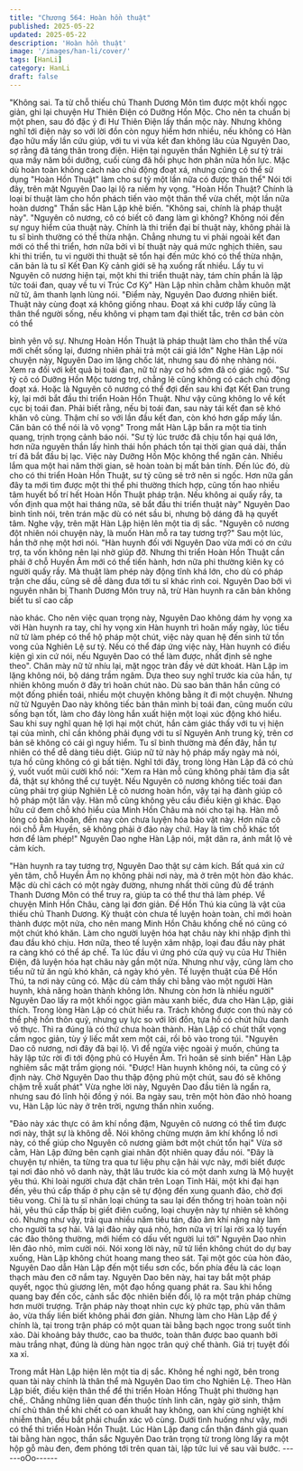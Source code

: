```yaml
---
title: "Chương 564: Hoàn hồn thuật"
published: 2025-05-22
updated: 2025-05-22
description: 'Hoàn hồn thuật'
image: '/images/han-li/cover/'
tags: [HanLi]
category: HanLi
draft: false
---
```


"Không sai. Ta từ chỗ thiếu chủ Thanh Dương Môn tìm được một
khối ngọc giản, ghi lại chuyện Hư Thiên Điện có Dưỡng Hồn Mộc.
Cho nên ta chuẩn bị một phen, sau đó đặc ý đi Hư Thiên Điện lấy
thần mộc này. Nhưng không nghĩ tới điện này so với lời đồn còn
nguy hiểm hơn nhiều, nếu không có Hàn đạo hữu mấy lần cứu
giúp, với tu vi vừa kết đan không lâu của Nguyên Dao, sợ rằng đã
táng thân trong điện. Hiện tại nguyên thần Nghiên Lệ sư tỷ trải
qua mấy năm bồi dưỡng, cuối cùng đã hồi phục hơn phân nửa
hồn lực. Mặc dù hoàn toàn không cách nào chủ động đoạt xá,
nhưng cũng có thể sử dụng "Hoàn Hồn Thuật" làm cho sư tỷ một
lần nữa có được thân thể" Nói tới đây, trên mặt Nguyên Dao lại lộ
ra niềm hy vọng.
"Hoàn Hồn Thuật? Chính là loại bí thuật làm cho hồn phách tiến
vào một thân thể vừa chết, một lần nữa hoàn dương" Thần sắc
Hàn Lập khẽ biến.
"Không sai, chính là pháp thuật này".
"Nguyên cô nương, cô có biết cô đang làm gì không? Không nói
đến sự nguy hiểm của thuật này. Chính là thi triển đại bí thuật này,
không phải là tu sĩ bình thường có thề thừa nhận. Chẳng nhưng tu
vi phải ngoài kết đan mới có thể thi triển, hơn nữa bởi vì bí thuật
này quá mức nghịch thiên, sau khi thi triển, tu vi người thi thuật sẽ
tổn hại đến mức khó có thể thừa nhận, căn bản là tu sĩ Kết Đan
Kỳ cảnh giới sẽ hạ xuống rất nhiều. Lấy tu vi Nguyên cô nương
hiện tại, một khi thi triển thuật này, tám chín phần là lập tức toái
đan, quay về tu vi Trúc Cơ Kỳ" Hàn Lập nhìn chằm chằm khuôn
mặt nữ tử, âm thanh lạnh lùng nói.
"Điểm này, Nguyên Dao đương nhiên biết. Thuật này cùng đoạt
xá không giống nhau. Đoạt xá khi cướp lấy cũng là thân thể người
sống, nếu không vi phạm tam đại thiết tắc, trên cơ bản còn có thể

bình yên vô sự. Nhưng Hoàn Hồn Thuật là pháp thuật làm cho
thân thể vừa mới chết sống lại, đương nhiên phải trả một cái giá
lớn" Nghe Hàn Lập nói chuyện này, Nguyên Dao im lặng chốc lát,
nhưng sau đó nhẹ nhàng nói.
Xem ra đối với kết quả bị toái đan, nữ tử này cơ hồ sớm đã có
giác ngộ.
"Sư tỷ cô có Dưỡng Hồn Mộc tương trợ, chẳng lẽ cũng không có
cách chủ động đoạt xá. Hoặc là Nguyên cô nương có thể đợi đến
sau khi đạt Kết Đan trung kỳ, lại mới bắt đầu thi triển Hoàn Hồn
Thuật. Như vậy cũng không lo về kết cục bị toái đan. Phải biết
rằng, nếu bị toái đan, sau này tái kết đan sẽ khó khăn vô cùng.
Thậm chí so với lần đầu kết đan, còn khó hơn gấp mấy lần. Căn
bản có thể nói là vô vọng" Trong mắt Hàn Lập bắn ra một tia tinh
quang, trịnh trọng cảnh báo nói.
"Sư tỷ lúc trước đã chịu tổn hại quá lớn, hơn nữa nguyên thần lấy
hình thái hồn phách tồn tại thời gian quá dài, thần trí đã bắt đầu bị
lạc. Việc này Dưỡng Hồn Mộc không thể ngăn cản. Nhiều lắm qua
một hai năm thời gian, sẽ hoàn toàn bị mất bản tính. Đến lúc đó,
dù cho có thi triển Hoàn Hồn Thuật, sư tỷ cũng sẽ trở nên si ngốc.
Hơn nữa gần đây ta mới tìm được một thi thể phi thường thích
hợp, cũng tốn hao nhiều tâm huyết bố trí hết Hoàn Hồn Thuật
pháp trận. Nếu không ai quấy rầy, ta vốn định qua một hai tháng
nữa, sẽ bắt đầu thi triển thuật này" Nguyên Dao bình tỉnh nói, trên
trán mặc dù có nét sầu bi, nhưng bộ dáng đã hạ quyết tâm.
Nghe vậy, trên mặt Hàn Lập hiện lên một tia dị sắc.
"Nguyên cô nương đột nhiên nói chuyện này, là muốn Hàn mỗ ra
tay tương trợ?" Sau một lúc, hắn thở nhẹ một hơi nói.
"Hàn huynh đối với Nguyên Dao vừa mới có ơn cứu trợ, ta vốn
không nên lại nhờ giúp đỡ. Nhưng thi triển Hoàn Hồn Thuật cần
phải ở chỗ Huyền Âm mới có thể tiến hành, hơn nữa phi thường
kiên kỵ có người quấy rầy. Mà thuật làm phép này động tĩnh khá
lớn, cho dù có pháp trận che dấu, cũng sẽ dễ dàng đưa tới tu sĩ
khác rình coi. Nguyên Dao bởi vì nguyên nhân bị Thanh Dương
Môn truy nã, trừ Hàn huynh ra căn bản không biết tu sĩ cao cấp

nào khác. Cho nên việc quan trọng này, Nguyên Dao không dám
hy vọng xa vời Hàn huynh ra tay, chỉ hy vọng xin Hàn huynh trì
hoãn mấy ngày, lúc tiểu nữ tử làm phép có thể hộ pháp một chút,
việc này quan hệ đến sinh tử tồn vong của Nghiên Lệ sư tỷ. Nếu
có thể đáp ứng việc này, Hàn huynh có điều kiện gì xin cứ nói,
nếu Nguyên Dao có thể làm được, nhất định sẽ nghe theo".
Chân mày nữ tử nhíu lại, mặt ngọc tràn đầy vẻ dứt khoát.
Hàn Lập im lặng không nói, bộ dáng trầm ngâm.
Dựa theo suy nghĩ trước kia của hắn, tự nhiên không muốn ở đây
trì hoãn chút nào. Dù sao bản thân hắn cũng có một đống phiền
toái, nhiều một chuyện không bằng ít đi một chuyện.
Nhưng nữ tử Nguyên Dao này không tiếc bản thân mình bị toái
đan, cũng muốn cứu sống bạn tốt, làm cho đáy lòng hắn xuất hiện
một loại xúc động khó hiểu.
Sau khi suy nghĩ quan hệ lợi hại một chút, hắn cảm giác thấy với
tu vị hiện tại của mình, chỉ cần không phải đụng với tu sĩ Nguyên
Anh trung kỳ, trên cơ bản sẽ không có cái gì nguy hiểm. Tu sĩ
bình thường mà đến đây, hắn tự nhiên có thể dễ dàng tiêu diệt.
Giúp nữ tử này hộ pháp mấy ngày mà nói, tựa hồ cũng không có
gì bất tiện.
Nghĩ tới đây, trong lòng Hàn Lập đã có chủ ý, vuốt vuốt mũi cười
khổ nói:
"Xem ra Hàn mỗ cũng không phải tâm địa sắt đá, thật sự không
thể cự tuyệt. Nếu Nguyên cô nương không tiếc toái đan cũng phải
trợ giúp Nghiên Lệ cô nương hoàn hồn, vậy tại hạ đành giúp cô
hộ pháp một lần vậy. Hàn mỗ cũng không yêu cầu điều kiện gì
khác. Đạo hữu cứ đem chỗ khó hiểu của Minh Hồn Châu mà nói
cho tại hạ. Hàn mỗ lòng có băn khoăn, đến nay còn chưa luyện
hóa bảo vật này. Hơn nữa cô nói chỗ Âm Huyền, sẽ không phải ở
đảo này chứ. Hay là tìm chỗ khác tốt hơn để làm phép!"
Nguyên Dao nghe Hàn Lập nói, mặt dãn ra, ánh mắt lộ vẻ cảm
kích.

"Hàn huynh ra tay tương trợ, Nguyên Dao thật sự cảm kích. Bất
quá xin cứ yên tâm, chỗ Huyền Âm nọ không phải nơi này, mà ở
trên một hòn đảo khác. Mặc dù chỉ cách có một ngày đường,
nhưng nhất thời cũng đủ để tránh Thanh Dương Môn có thể truy
ra, giúp ta có thể thư thả làm phép. Về chuyện Minh Hồn Châu,
càng lại đơn giản. Đế Hồn Thú kia cũng là vật của thiếu chủ
Thanh Dương. Kỳ thuật còn chưa tế luyện hoàn toàn, chỉ mới
hoàn thành được một nửa, cho nên mang Minh Hồn Châu khống
chế nó cũng có một chút khó khăn. Làm cho người luyện hóa hạt
châu này khi nhập định thì đau đầu khó chịu. Hơn nữa, theo tế
luyện xâm nhập, loại đau đầu này phát ra càng khó có thể áp chế.
Ta lúc đầu vì ứng phó cửa quỷ vụ của Hư Thiên Điện, đã luyện
hóa hạt châu này gần một nửa. Nhưng như vậy, cũng làm cho tiểu
nữ tử ăn ngủ khó khăn, cả ngày khó yên. Tế luyện thuật của Đề
Hồn Thú, ta nơi này cũng có. Mặc dù cảm thấy chỉ bằng vào một
người Hàn huynh, khả năng hoàn thành không lớn. Nhưng còn
hơn là nhiều người" Nguyên Dao lấy ra một khối ngọc giản màu
xanh biếc, đưa cho Hàn Lập, giải thích.
Trong lòng Hàn Lập có chút hiểu ra.
Trách không được con thú này có thể phệ hồn thôn quỷ, nhưng
uy lực so với lời đồn, tựa hồ có chút hữu danh vô thực. Thì ra
đúng là có thứ chưa hoàn thành.
Hàn Lập có chút thất vọng cầm ngọc giản, tùy ý liếc mắt xem một
cái, rồi bỏ vào trong túi.
"Nguyên Dao cô nương, nơi đây đã bại lộ. Vì để ngừa việc ngoài ý
muốn, chúng ta hãy lập tức rời đi tới động phủ có Huyền Âm. Trì
hoãn sẽ sinh biến" Hàn Lập nghiêm sắc mặt trầm giọng nói.
"Được! Hàn huynh không nói, ta cũng có ý định này. Chờ Nguyên
Dao thu thập động phủ một chút, sau đó sẽ không chậm trễ xuất
phát" Vừa nghe lời này, Nguyên Dao đầu tiên là ngẩn ra, nhưng
sau đó lĩnh hội đồng ý nói.
Ba ngày sau, trên một hòn đảo nhỏ hoang vu, Hàn Lập lúc này ở
trên trời, ngưng thần nhìn xuống.

"Đảo này xác thực có âm khí nồng đậm, Nguyên cô nương có thể
tìm được nơi này, thật sự là không dễ. Nói không chừng mượn âm
khí khổng lồ nơi này, có thể giúp cho Nguyên cô nương giảm bớt
một chút tổn hại" Vừa sờ cằm, Hàn Lập đứng bên cạnh giai nhân
đột nhiên quay đầu nói.
"Đây là chuyện tự nhiên, ta từng tra qua tư liệu phụ cận hải vực
này, mới biết được tại nơi đảo nhỏ vô danh này, thật lâu trước kia
có một danh xưng là Mộ huyệt yêu thú. Khi loài người chưa đặt
chân trên Loạn Tinh Hải, một khi đại hạn đến, yêu thú cấp thấp ở
phụ cận sẽ tự động đến xung quanh đảo, chờ đợi tiêu vong. Chỉ là
tu sĩ nhân loại chúng ta sau lại đến thống trị hoàn toàn nội hải,
yêu thú cấp thấp bị giết điên cuồng, loại chuyện này tự nhiên sẽ
không có. Nhưng như vậy, trải qua nhiều năm tiêu tán, đảo âm khí
nặng này làm cho người ta sợ hải. Vả lại đảo này quá nhỏ, hơn
nữa vị trí lại rời xa lộ tuyến các đảo thông thường, mới hiếm có
dấu vết người lui tới" Nguyên Dao nhìn lên đảo nhỏ, mỉm cười nói.
Nói xong lời này, nữ tử liền không chút do dự bay xuống, Hàn Lập
không chút hoang mang theo sát.
Tại một góc của hòn đảo, Nguyên Dao dẫn Hàn Lập đến một tiểu
sơn cốc, bốn phía đều là các loạn thạch màu đen cỡ nắm tay.
Nguyên Dao bên này, hai tay bắt một pháp quyết, ngọc thủ
giương lên, một đạo hồng quang phát ra.
Sau khi hồng quang bay đến cốc, cảnh sắc độc nhiên biến đổi, lộ
ra một trận pháp chừng hơn mười trượng.
Trận pháp này thoạt nhìn cực kỳ phức tạp, phù văn thâm ảo, vừa
thấy liền biết không phải đơn giản.
Nhưng làm cho Hàn Lập để ý chính là, tại trong trận pháp có một
quan tài bằng bạch ngọc trong suốt tinh xảo. Dài khoảng bảy
thước, cao ba thước, toàn thân được bao quanh bởi màu trắng
nhạt, đúng là dùng hàn ngọc trân quý chế thành. Giá trị tuyệt đối
xa xỉ.

Trong mắt Hàn Lập hiện lên một tia dị sắc.
Không hề nghi ngờ, bên trong quan tài này chính là thân thể mà
Nguyên Dao tìm cho Nghiên Lệ.
Theo Hàn Lập biết, điều kiện thân thể để thi triển Hoàn Hồng
Thuật phi thường hạn chế,. Chẳng những liên quan đến thuộc
tính linh căn, ngày giờ sinh, thậm chí chủ thân thể khi chết có oan
khuất hay không, oan khí cùng nghiệt khí nhiễm thân, đều bắt
phải chuẩn xác vô cùng.
Dưới tình huống như vậy, mới có thể thi triển Hoàn Hồn Thuật.
Lúc Hàn Lập đang cẩn thận đánh giá quan tài bằng hàn ngọc,
thần sắc Nguyên Dao trân trọng từ trong lòng lấy ra một hộp gỗ
màu đen, đem phóng tới trên quan tài, lập tức lui về sau vài bước.
------oOo------
